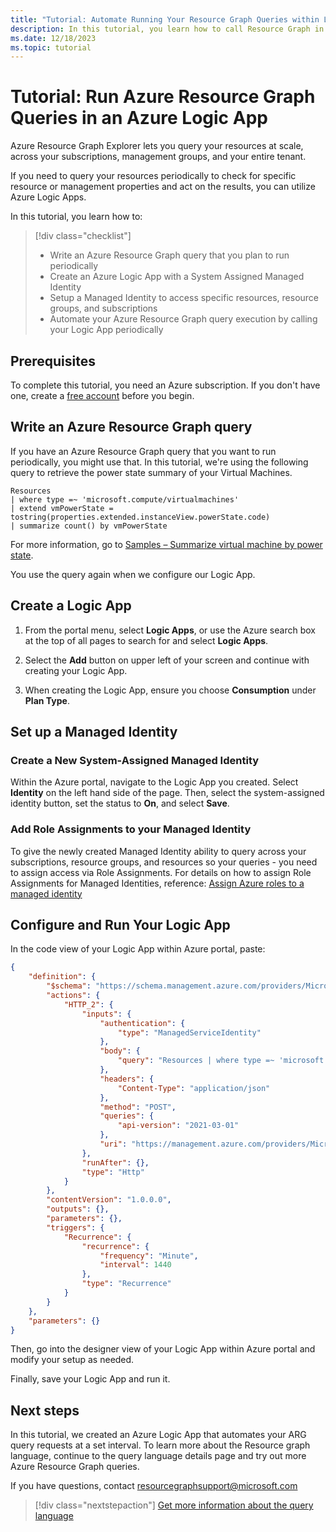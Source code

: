 ```yaml
---
title: "Tutorial: Automate Running Your Resource Graph Queries within Logic Apps"
description: In this tutorial, you learn how to call Resource Graph in a Logic App
ms.date: 12/18/2023
ms.topic: tutorial
---
```

# Tutorial: Run Azure Resource Graph Queries in an Azure Logic App

Azure Resource Graph Explorer lets you query your resources at scale, across your subscriptions, management groups, and your entire tenant.

If you need to query your resources periodically to check for specific resource or management properties and act on the results, you can utilize Azure Logic Apps.

In this tutorial, you learn how to:

> [!div class="checklist"]
> - Write an Azure Resource Graph query that you plan to run periodically
> - Create an Azure Logic App with a System Assigned Managed Identity
> - Setup a Managed Identity to access specific resources, resource groups, and subscriptions
> - Automate your Azure Resource Graph query execution by calling your Logic App periodically

## Prerequisites

To complete this tutorial, you need an Azure subscription. If you don't have one, create a
[free account](https://azure.microsoft.com/pricing/purchase-options/azure-account?cid=msft_learn) before you begin.

## Write an Azure Resource Graph query

If you have an Azure Resource Graph query that you want to run periodically, you might use that. In this tutorial, we're using the following query to retrieve the power state summary of your Virtual Machines.

   ```kusto
   Resources
   | where type =~ 'microsoft.compute/virtualmachines'
   | extend vmPowerState = tostring(properties.extended.instanceView.powerState.code)
   | summarize count() by vmPowerState
   ```

   For more information, go to [Samples – Summarize virtual machine by power state](../samples/advanced.md#summarize-virtual-machine-by-the-power-states-extended-property).

You use the query again when we configure our Logic App.

## Create a Logic App

1. From the portal menu, select **Logic Apps**, or use the Azure search box at the top of all
   pages to search for and select **Logic Apps**.

2. Select the **Add** button on upper left of your screen and continue with creating your Logic App.

3. When creating the Logic App, ensure you choose **Consumption** under **Plan Type**.

## Set up a Managed Identity

### Create a New System-Assigned Managed Identity

Within the Azure portal, navigate to the Logic App you created. Select **Identity** on the left hand side of the page. Then, select the system-assigned identity button, set the status to **On**, and select **Save**.

### Add Role Assignments to your Managed Identity

To give the newly created Managed Identity ability to query across your subscriptions, resource groups, and resources so your queries - you need to assign access via Role Assignments. For details on how to assign Role Assignments for Managed Identities, reference: [Assign Azure roles to a managed identity](/azure/role-based-access-control/role-assignments-portal-managed-identity)

## Configure and Run Your Logic App

In the code view of your Logic App within Azure portal, paste:

```json
{
    "definition": {
        "$schema": "https://schema.management.azure.com/providers/Microsoft.Logic/schemas/2016-06-01/workflowdefinition.json#",
        "actions": {
            "HTTP_2": {
                "inputs": {
                    "authentication": {
                        "type": "ManagedServiceIdentity"
                    },
                    "body": {
                        "query": "Resources | where type =~ 'microsoft.compute/virtualmachines' | extend vmPowerState = tostring(properties.extended.instanceView.powerState.code) | summarize count() by vmPowerState"
                    },
                    "headers": {
                        "Content-Type": "application/json"
                    },
                    "method": "POST",
                    "queries": {
                        "api-version": "2021-03-01"
                    },
                    "uri": "https://management.azure.com/providers/Microsoft.ResourceGraph/resources"
                },
                "runAfter": {},
                "type": "Http"
            }
        },
        "contentVersion": "1.0.0.0",
        "outputs": {},
        "parameters": {},
        "triggers": {
            "Recurrence": {
                "recurrence": {
                    "frequency": "Minute",
                    "interval": 1440
                },
                "type": "Recurrence"
            }
        }
    },
    "parameters": {}
}
```

Then, go into the designer view of your Logic App within Azure portal and modify your setup as needed.

Finally, save your Logic App and run it.

## Next steps

In this tutorial, we created an Azure Logic App that automates your ARG query requests at a set interval. To learn more about the Resource graph language, continue to the query language details page and try out more Azure Resource Graph queries.

If you have questions, contact resourcegraphsupport@microsoft.com

> [!div class="nextstepaction"]
> [Get more information about the query language](../concepts/query-language.md)
